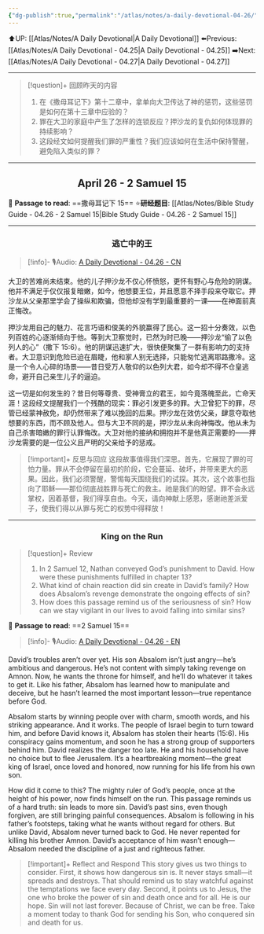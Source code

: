 ```yaml
---
{"dg-publish":true,"permalink":"/atlas/notes/a-daily-devotional-04-26/"}
---
```


 ⬆️UP: [[Atlas/Notes/A Daily Devotional\|A Daily Devotional]]
⬅️Previous: [[Atlas/Notes/A Daily Devotional - 04.25\|A Daily Devotional - 04.25]]
➡️Next: [[Atlas/Notes/A Daily Devotional - 04.27\|A Daily Devotional - 04.27]]

---

> [!question]+ 回顾昨天的内容
> 1. ⁠在《撒母耳记下》第十二章中，拿单向大卫传达了神的惩罚，这些惩罚是如何在第十三章中应验的？  
> 2. 罪在大卫的家庭中产生了怎样的连锁反应？押沙龙的复仇如何体现罪的持续影响？  
> 3. 这段经文如何提醒我们罪的严重性？我们应该如何在生活中保持警醒，避免陷入类似的罪？  


---
## <center>April 26 -  2 Samuel 15</center>

📖 **Passage to read**: ==撒母耳记下 15==
⭐**研经题目**: [[Atlas/Notes/Bible Study Guide - 04.26 - 2 Samuel 15\|Bible Study Guide - 04.26 - 2 Samuel 15]]

---
### <center>逃亡中的王</center>

> [!info]- 🎙️Audio: [A Daily Devotional - 04.26 - CN]()

大卫的苦难尚未结束。他的儿子押沙龙不仅心怀愤怒，更怀有野心与危险的阴谋。他并不满足于仅仅报复暗嫩，如今，他想要王位，并且愿意不择手段来夺取它。押沙龙从父亲那里学会了操纵和欺骗，但他却没有学到最重要的一课——在神面前真正悔改。

押沙龙用自己的魅力、花言巧语和俊美的外貌赢得了民心。这一招十分奏效，以色列百姓的心逐渐倾向于他。等到大卫察觉时，已然为时已晚——押沙龙“偷了以色列人的心”（撒下 15:6）。他的阴谋迅速扩大，很快便聚集了一群有影响力的支持者。大卫意识到危险已迫在眉睫，他和家人别无选择，只能匆忙逃离耶路撒冷。这是一个令人心碎的场景——昔日受万人敬仰的以色列大君，如今却不得不仓皇逃命，避开自己亲生儿子的逼迫。

这一切是如何发生的？昔日何等尊贵、受神膏立的君王，如今竟落魄至此，亡命天涯！这段经文提醒我们一个残酷的现实：罪必引发更多的罪。大卫曾犯下的罪，尽管已经蒙神赦免，却仍然带来了难以挽回的后果。押沙龙在效仿父亲，肆意夺取他想要的东西，而不顾及他人。但与大卫不同的是，押沙龙从未向神悔改。他从未为自己杀害暗嫩的罪行认罪悔改。大卫对他的接纳和拥抱并不是他真正需要的——押沙龙需要的是一位公义且严明的父亲给予的惩戒。

> [!important]+ 反思与回应
这段故事值得我们深思。首先，它展现了罪的可怕力量。罪从不会停留在最初的阶段，它会蔓延、破坏，并带来更大的恶果。因此，我们必须警醒，警惕每天围绕我们的试探。其次，这个故事也指向了耶稣——那位彻底战胜罪与死亡的救主。祂是我们的盼望。罪不会永远掌权，因着基督，我们得享自由。今天，请向神献上感恩，感谢祂差派爱子，使我们得以从罪与死亡的权势中得释放！



---
### <center>King on the Run</center>

> [!question]+ Review
> 1. In 2 Samuel 12, Nathan conveyed God’s punishment to David. How were these punishments fulfilled in chapter 13?  
> 2. What kind of chain reaction did sin create in David’s family? How does Absalom’s revenge demonstrate the ongoing effects of sin?  
> 3. How does this passage remind us of the seriousness of sin? How can we stay vigilant in our lives to avoid falling into similar sins?

📖 **Passage to read**: ==2 Samuel 15==

> [!info]- 🎙️Audio: [A Daily Devotional - 04.26 - EN]()  

David’s troubles aren’t over yet. His son Absalom isn’t just angry—he’s ambitious and dangerous. He’s not content with simply taking revenge on Amnon. Now, he wants the throne for himself, and he’ll do whatever it takes to get it. Like his father, Absalom has learned how to manipulate and deceive, but he hasn’t learned the most important lesson—true repentance before God.

Absalom starts by winning people over with charm, smooth words, and his striking appearance. And it works. The people of Israel begin to turn toward him, and before David knows it, Absalom has stolen their hearts (15:6). His conspiracy gains momentum, and soon he has a strong group of supporters behind him. David realizes the danger too late. He and his household have no choice but to flee Jerusalem. It’s a heartbreaking moment—the great king of Israel, once loved and honored, now running for his life from his own son.

How did it come to this? The mighty ruler of God’s people, once at the height of his power, now finds himself on the run. This passage reminds us of a hard truth: sin leads to more sin. David’s past sins, even though forgiven, are still bringing painful consequences. Absalom is following in his father’s footsteps, taking what he wants without regard for others. But unlike David, Absalom never turned back to God. He never repented for killing his brother Amnon. David’s acceptance of him wasn’t enough—Absalom needed the discipline of a just and righteous father.

> [!important]+ Reflect and Respond
This story gives us two things to consider. First, it shows how dangerous sin is. It never stays small—it spreads and destroys. That should remind us to stay watchful against the temptations we face every day. Second, it points us to Jesus, the one who broke the power of sin and death once and for all. He is our hope. Sin will not last forever. Because of Christ, we can be free. Take a moment today to thank God for sending his Son, who conquered sin and death for us.


 


































